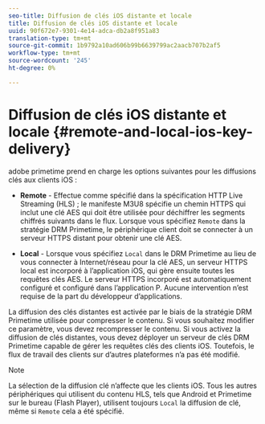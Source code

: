 ```yaml
---
seo-title: Diffusion de clés iOS distante et locale
title: Diffusion de clés iOS distante et locale
uuid: 90f672e7-9301-4e14-adca-db2a8f951a83
translation-type: tm+mt
source-git-commit: 1b9792a10ad606b99b6639799ac2aacb707b2af5
workflow-type: tm+mt
source-wordcount: '245'
ht-degree: 0%

---
```



# Diffusion de clés iOS distante et locale {#remote-and-local-ios-key-delivery}

adobe primetime prend en charge les options suivantes pour les diffusions clés aux clients iOS :

* **Remote** - Effectue comme spécifié dans la spécification HTTP Live Streaming (HLS) ; le manifeste M3U8 spécifie un chemin HTTPS qui inclut une clé AES qui doit être utilisée pour déchiffrer les segments chiffrés suivants dans le flux. Lorsque vous spécifiez `Remote` dans la stratégie DRM Primetime, le périphérique client doit se connecter à un serveur HTTPS distant pour obtenir une clé AES.

* **Local** - Lorsque vous spécifiez `Local` dans le DRM Primetime au lieu de vous connecter à Internet/réseau pour la clé AES, un serveur HTTPS local est incorporé à l’application iOS, qui gère ensuite toutes les requêtes clés AES. Le serveur HTTPS incorporé est automatiquement configuré et configuré dans l’application P. Aucune intervention n’est requise de la part du développeur d’applications.

La diffusion des clés distantes est activée par le biais de la stratégie DRM Primetime utilisée pour compresser le contenu. Si vous souhaitez modifier ce paramètre, vous devez recompresser le contenu. Si vous activez la diffusion de clés distantes, vous devez déployer un serveur de clés DRM Primetime capable de gérer les requêtes clés des clients iOS. Toutefois, le flux de travail des clients sur d’autres plateformes n’a pas été modifié.

>[!NOTE]
>
>La sélection de la diffusion clé n’affecte que les clients iOS. Tous les autres périphériques qui utilisent du contenu HLS, tels que Android et Primetime sur le bureau (Flash Player), utilisent toujours `Local` la diffusion de clé, même si `Remote` cela a été spécifié.

